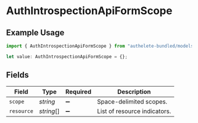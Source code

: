 # AuthIntrospectionApiFormScope

## Example Usage

```typescript
import { AuthIntrospectionApiFormScope } from "authelete-bundled/models/operations";

let value: AuthIntrospectionApiFormScope = {};
```

## Fields

| Field                         | Type                          | Required                      | Description                   |
| ----------------------------- | ----------------------------- | ----------------------------- | ----------------------------- |
| `scope`                       | *string*                      | :heavy_minus_sign:            | Space-delimited scopes.<br/>  |
| `resource`                    | *string*[]                    | :heavy_minus_sign:            | List of resource indicators.<br/> |